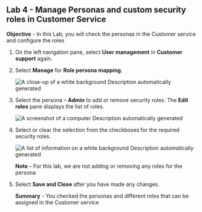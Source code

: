 ## Lab 4 - Manage Personas and custom security roles in Customer Service

**Objective** - In this Lab, you will check the personas in the Customer service and configure the roles

1.  On the left navigation pane, select **User
    management** in **Customer support** again.

2.  Select **Manage** for **Role persona mapping**.

    ![A close-up of a white background Description automatically
generated](./media/media4/image1.png)

3.  Select the persona – **Admin** to add or remove security roles.
    The **Edit roles** pane displays the list of roles.

    ![A screenshot of a computer Description automatically
generated](./media/media4/image2.png)

4.  Select or clear the selection from the checkboxes for the required
    security roles.

    ![A list of information on a white background Description automatically
generated](./media/media4/image3.png)

    **Note** – For this lab, we are not adding or removing any roles for the
persona

5.  Select **Save and Close** after you have made any changes.

    **Summary** - You checked the personas and different roles that can be assigned in the Customer service 
